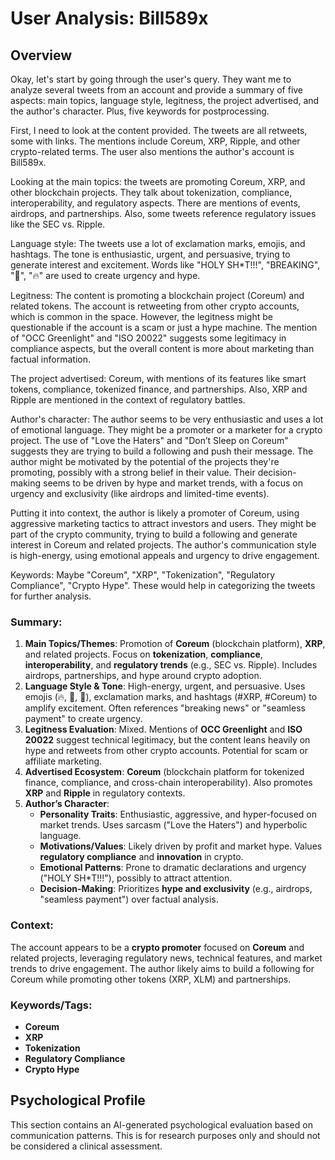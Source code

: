 # User Analysis: Bill589x

## Overview

<think>
Okay, let's start by going through the user's query. They want me to analyze several tweets from an account and provide a summary of five aspects: main topics, language style, legitness, the project advertised, and the author's character. Plus, five keywords for postprocessing.

First, I need to look at the content provided. The tweets are all retweets, some with links. The mentions include Coreum, XRP, Ripple, and other crypto-related terms. The user also mentions the author's account is Bill589x. 

Looking at the main topics: the tweets are promoting Coreum, XRP, and other blockchain projects. They talk about tokenization, compliance, interoperability, and regulatory aspects. There are mentions of events, airdrops, and partnerships. Also, some tweets reference regulatory issues like the SEC vs. Ripple. 

Language style: The tweets use a lot of exclamation marks, emojis, and hashtags. The tone is enthusiastic, urgent, and persuasive, trying to generate interest and excitement. Words like "HOLY SH*T!!!", "BREAKING", "🚀", "🔥" are used to create urgency and hype.

Legitness: The content is promoting a blockchain project (Coreum) and related tokens. The account is retweeting from other crypto accounts, which is common in the space. However, the legitness might be questionable if the account is a scam or just a hype machine. The mention of "OCC Greenlight" and "ISO 20022" suggests some legitimacy in compliance aspects, but the overall content is more about marketing than factual information.

The project advertised: Coreum, with mentions of its features like smart tokens, compliance, tokenized finance, and partnerships. Also, XRP and Ripple are mentioned in the context of regulatory battles.

Author's character: The author seems to be very enthusiastic and uses a lot of emotional language. They might be a promoter or a marketer for a crypto project. The use of "Love the Haters" and "Don’t Sleep on Coreum" suggests they are trying to build a following and push their message. The author might be motivated by the potential of the projects they're promoting, possibly with a strong belief in their value. Their decision-making seems to be driven by hype and market trends, with a focus on urgency and exclusivity (like airdrops and limited-time events).

Putting it into context, the author is likely a promoter of Coreum, using aggressive marketing tactics to attract investors and users. They might be part of the crypto community, trying to build a following and generate interest in Coreum and related projects. The author's communication style is high-energy, using emotional appeals and urgency to drive engagement.

Keywords: Maybe "Coreum", "XRP", "Tokenization", "Regulatory Compliance", "Crypto Hype". These would help in categorizing the tweets for further analysis.
</think>

### Summary:  
1. **Main Topics/Themes**: Promotion of **Coreum** (blockchain platform), **XRP**, and related projects. Focus on **tokenization**, **compliance**, **interoperability**, and **regulatory trends** (e.g., SEC vs. Ripple). Includes airdrops, partnerships, and hype around crypto adoption.  
2. **Language Style & Tone**: High-energy, urgent, and persuasive. Uses emojis (🔥, 🚀, 🤯), exclamation marks, and hashtags (#XRP, #Coreum) to amplify excitement. Often references "breaking news" or "seamless payment" to create urgency.  
3. **Legitness Evaluation**: Mixed. Mentions of **OCC Greenlight** and **ISO 20022** suggest technical legitimacy, but the content leans heavily on hype and retweets from other crypto accounts. Potential for scam or affiliate marketing.  
4. **Advertised Ecosystem**: **Coreum** (blockchain platform for tokenized finance, compliance, and cross-chain interoperability). Also promotes **XRP** and **Ripple** in regulatory contexts.  
5. **Author’s Character**:  
   - **Personality Traits**: Enthusiastic, aggressive, and hyper-focused on market trends. Uses sarcasm ("Love the Haters") and hyperbolic language.  
   - **Motivations/Values**: Likely driven by profit and market hype. Values **regulatory compliance** and **innovation** in crypto.  
   - **Emotional Patterns**: Prone to dramatic declarations and urgency ("HOLY SH*T!!!"), possibly to attract attention.  
   - **Decision-Making**: Prioritizes **hype and exclusivity** (e.g., airdrops, "seamless payment") over factual analysis.  

### Context:  
The account appears to be a **crypto promoter** focused on **Coreum** and related projects, leveraging regulatory news, technical features, and market trends to drive engagement. The author likely aims to build a following for Coreum while promoting other tokens (XRP, XLM) and partnerships.  

### Keywords/Tags:  
- **Coreum**  
- **XRP**  
- **Tokenization**  
- **Regulatory Compliance**  
- **Crypto Hype**

## Psychological Profile

This section contains an AI-generated psychological evaluation based on communication patterns. This is for research purposes only and should not be considered a clinical assessment.
